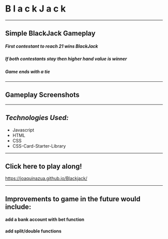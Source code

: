 # **B l a c k J a c k**
----------
## **Simple BlackJack Gameplay**
##### First contestant to reach 21 wins *BlackJack*
##### If both contestants stay then higher hand value is winner
##### Game ends with a tie 





----------
## **Gameplay Screenshots** 





----------
## *Technologies Used:*
- Javascript
- HTML
- CSS
- CSS-Card-Starter-Library
----------
##  **Click here to play along!**
https://joaquinazua.github.io/Blackjack/

----------
## **Improvements to game in the future would include:**
#### **add a bank account with bet function**
#### **add split/double functions**